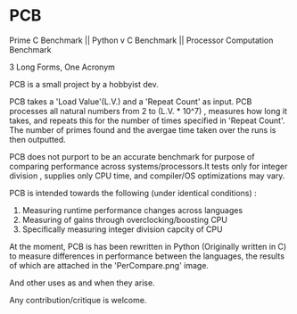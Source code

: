 # PCB
Prime C Benchmark || Python v C Benchmark || Processor Computation Benchmark

3 Long Forms, One Acronym

PCB is a small project by a hobbyist dev.

PCB takes a 'Load Value'(L.V.) and a 'Repeat Count' as input.
PCB processes all natural numbers from 2 to (L.V. * 10^7) , measures how 
long it takes, and repeats this for the number of times specified in
'Repeat Count'.
The number of primes found and the avergae time taken over the runs is
then outputted. 

PCB does not purport to be an accurate benchmark for purpose of 
comparing performance across systems/processors.It tests only for
integer division , supplies only CPU time, and compiler/OS 
optimizations may vary.

PCB is intended towards the following (under identical conditions) :

1) Measuring runtime performance changes across languages
2) Measuring of gains through overclocking/boosting CPU
3) Specifically measuring integer division capcity of CPU

At the moment, PCB is has been rewritten in Python (Originally written in C)
to measure differences in performance between the languages, the results of
which are attached in the 'PerCompare.png' image. 

And other uses as and when they arise.

Any contribution/critique is welcome.
